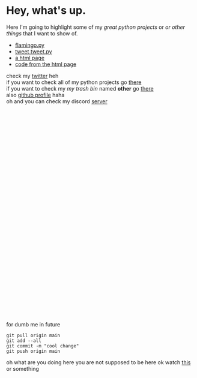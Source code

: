 # Hey, what's up.
Here I'm going to highlight some of my *great python projects* or *or other things* that I want to show of.<br/>

- [flamingo.py](/flamingo.md)
- [tweet tweet.py](/tweet.md)
- [a html page](/imahackerman.html)
- [code from the html page](/html.md)

check my [twitter](https://twitter.com/XMASTEr1432) heh<br/>
if you want to check all of my python projects go [there](https://github.com/XMASTEr1432/python-code)<br/>
if you want to check my *my trash bin* named **other** go [there](https://github.com/XMASTEr1432/other)<br/>
also [github profile](https://github.com/XMASTEr1432/) haha<br>
oh and you can check my discord [server](https://discord.gg/yACNHhjUz2)
<br/><br/><br/><br/><br/><br/><br/><br/><br/><br/><br/><br/><br/><br/><br/><br/><br/><br/><br/><br/><br/><br/><br/><br/><br/><br/><br/><br/><br/><br/><br/><br/><br/><br/><br/>
for dumb me in future

```git
git pull origin main
git add --all
git commit -m "cool change"
git push origin main
```
oh
what are you doing here
you are not supposed to be here
ok watch [this]() or something
